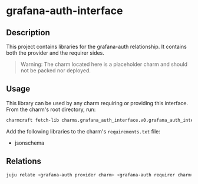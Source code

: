 # grafana-auth-interface

## Description

This project contains libraries for the grafana-auth relationship. It contains both the provider and the requirer sides.

> Warning: The charm located here is a placeholder charm and should not be packed nor deployed.

## Usage

This library can be used by any charm requiring or providing this interface. From the charm's
root directory, run:

```bash
charmcraft fetch-lib charms.grafana_auth_interface.v0.grafana_auth_interface
```

Add the following libraries to the charm's `requirements.txt` file:
- jsonschema

## Relations

```bash
juju relate <grafana-auth provider charm> <grafana-auth requirer charm>
```
